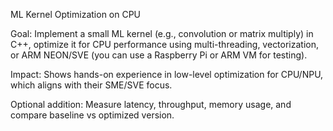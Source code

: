 ML Kernel Optimization on CPU

Goal: Implement a small ML kernel (e.g., convolution or matrix multiply) in C++, optimize it for CPU performance using multi-threading, vectorization, or ARM NEON/SVE (you can use a Raspberry Pi or ARM VM for testing).

Impact: Shows hands-on experience in low-level optimization for CPU/NPU, which aligns with their SME/SVE focus.

Optional addition: Measure latency, throughput, memory usage, and compare baseline vs optimized version.